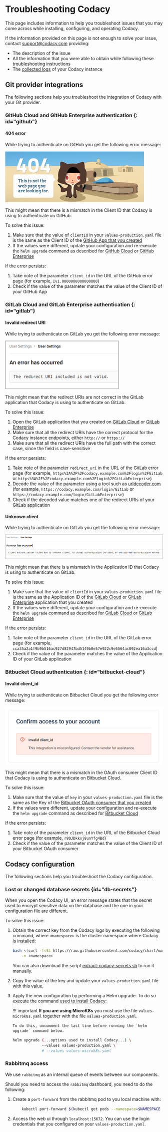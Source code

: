 # Troubleshooting Codacy

This page includes information to help you troubleshoot issues that you may come across while installing, configuring, and operating Codacy.

If the information provided on this page is not enough to solve your issue, contact [support@codacy.com](mailto:support@codacy.com) providing:

-   The description of the issue
-   All the information that you were able to obtain while following these troubleshooting instructions
-   The [collected logs](logs-collect.md) of your Codacy instance

## Git provider integrations

The following sections help you troubleshoot the integration of Codacy with your Git provider.

### GitHub Cloud and GitHub Enterprise authentication {: id="github"}

#### 404 error

While trying to authenticate on GitHub you get the following error message:

![Invalid client id](images/github-invalid-client-id.png)

This might mean that there is a mismatch in the Client ID that Codacy is using to authenticate on GitHub.

To solve this issue:

1.  Make sure that the value of `clientId` in your `values-production.yaml` file is the same as the Client ID of the [GitHub App that you created](../configuration/integrations/github-app-create.md)
2.  If the values were different, update your configuration and re-execute the `helm upgrade` command as described for [GitHub Cloud](../configuration/integrations/github-cloud.md) or [GitHub Enterprise](../configuration/integrations/github-enterprise.md)

If the error persists:

1.  Take note of the parameter `client_id` in the URL of the GitHub error page (for example, `Iv1.0000000000000000`)
2.  Check if the value of the parameter matches the value of the Client ID of your GitHub App

### GitLab Cloud and GitLab Enterprise authentication {: id="gitlab"}

#### Invalid redirect URI

While trying to authenticate on GitLab you get the following error message:

![Invalid redirect URI](images/gitlab-invalid-redirect-uri.png)

This might mean that the redirect URIs are not correct in the GitLab application that Codacy is using to authenticate on GitLab.

To solve this issue:

1.  Open the GitLab application that you created on [GitLab Cloud](../configuration/integrations/gitlab-cloud.md#create-application) or [GitLab Enterprise](../configuration/integrations/gitlab-enterprise.md#create-application)
2.  Make sure that all the redirect URIs have the correct protocol for the Codacy instance endpoints, either `http://` or `https://`
3.  Make sure that all the redirect URIs have the full path with the correct case, since the field is case-sensitive

If the error persists:

1.  Take note of the parameter `redirect_uri` in the URL of the GitLab error page (for example, `https%3A%2F%2Fcodacy.example.com%2Flogin%2FGitLab` or `https%3A%2F%2Fcodacy.example.com%2Flogin%2FGitLabEnterprise`)
2.  Decode the value of the parameter using a tool such as [urldecoder.com](https://www.urldecoder.org/) (for example, `https://codacy.example.com/login/GitLab` or `https://codacy.example.com/login/GitLabEnterprise`)
3.  Check if the decoded value matches one of the redirect URIs of your GitLab application

#### Unknown client

While trying to authenticate on GitLab you get the following error message:

![Invalid application id](images/gitlab-invalid-application-id.png)

This might mean that there is a mismatch in the Application ID that Codacy is using to authenticate on GitLab.

To solve this issue:

1.  Make sure that the value of `clientId` in your `values-production.yaml` file is the same as the Application ID of the [GitLab Cloud](../configuration/integrations/gitlab-cloud.md#create-application) or [GitLab Enterprise](../configuration/integrations/gitlab-enterprise.md#create-application) application that you created
2.  If the values were different, update your configuration and re-execute the `helm upgrade` command as described for [GitLab Cloud](../configuration/integrations/gitlab-cloud.md#configure) or [GitLab Enterprise](../configuration/integrations/gitlab-enterprise.md#configure)

If the error persists:

1.  Take note of the parameter `client_id` in the URL of the GitLab error page (for example, `cca35a2a1f9b9b516ac927d82947bd5149b0e57e922c9e5564ac092ea16a3ccd`)
2.  Check if the value of the parameter matches the value of the Application ID of your GitLab application

### Bitbucket Cloud authentication {: id="bitbucket-cloud"}

#### Invalid client_id

While trying to authenticate on Bitbucket Cloud you get the following error message:

![Invalid client_id](images/bitbucket-invalid-client-id.png)

This might mean that there is a mismatch in the OAuth consumer Client ID that Codacy is using to authenticate on Bitbucket Cloud.

To solve this issue:

1.  Make sure that the value of `key` in your `values-production.yaml` file is the same as the Key of the [Bitbucket OAuth consumer that you created](../configuration/integrations/bitbucket-cloud.md#create-oauth)
2.  If the values were different, update your configuration and re-execute the `helm upgrade` command as described for [Bitbucket Cloud](../configuration/integrations/bitbucket-cloud.md#configure)

If the error persists:

1.  Take note of the parameter `client_id` in the URL of the Bitbucket Cloud error page (for example, `r8QJDkkxj8unYfg4Bd`)
2.  Check if the value of the parameter matches the value of the Client ID of your Bitbucket OAuth consumer

## Codacy configuration

The following sections help you troubleshoot the Codacy configuration.

### Lost or changed database secrets {id="db-secrets"}

When you open the Codacy UI, an error message states that the secret used to encrypt sensitive data on the database and the one in your configuration file are different.

To solve this issue:

1.  Obtain the correct key from the Codacy logs by executing the following command, where `<namespace>` is the cluster namespace where Codacy is installed:

    ```bash
    bash <(curl -fsSL https://raw.githubusercontent.com/codacy/chart/master/docs/troubleshoot/extract-codacy-secrets.sh) \
        -n <namespace>
    ```

    You can also download the script [extract-codacy-secrets.sh](extract-codacy-secrets.sh) to run it manually.

2.  Copy the value of the key and update your `values-production.yaml` file with this value.

3.  Apply the new configuration by performing a Helm upgrade. To do so execute the command [used to install Codacy](../index.md#helm-upgrade):

    !!! important
        **If you are using MicroK8s** you must use the file `values-microk8s.yaml` together with the file `values-production.yaml`.

        To do this, uncomment the last line before running the `helm upgrade` command below.

    ```bash
    helm upgrade (...options used to install Codacy...) \
                 --values values-production.yaml \
                 # --values values-microk8s.yaml
    ```

### Rabbitmq access

We use `rabbitmq` as an internal queue of events between our components.

Should you need to access the `rabbitmq` dashboard, you need to do the following:

1.  Create a `port-forward` from the rabbitmq pod to you local machine with:

    ```bash
        kubectl port-forward $(kubectl get pods --namespace=$NAMESPACE | grep codacy-rabbitmq-ha-0 | tail -n 1 | awk '{print $1}') 15672:15672 --namespace=$NAMESPACE
    ```

2.  Access the web ui through `localhost:15672`. You can use the login credentials that you configured on your `values-production.yaml`.

